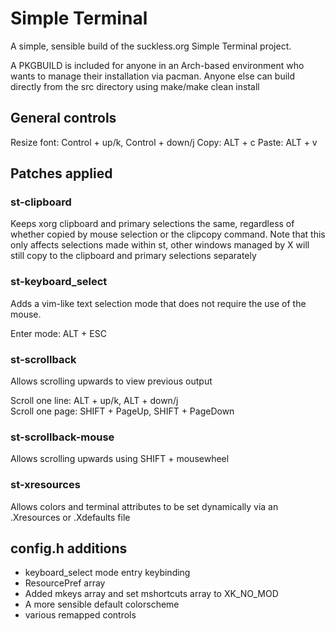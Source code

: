 # Simple Terminal
A simple, sensible build of the suckless.org Simple Terminal project.

A PKGBUILD is included for anyone in an Arch-based environment who wants to manage their installation via pacman. Anyone else can build directly from the src directory using make/make clean install

## General controls
Resize font: Control + up/k, Control + down/j
Copy: ALT + c
Paste: ALT + v

## Patches applied
### st-clipboard
Keeps xorg clipboard and primary selections the same, regardless of whether copied by mouse selection or the clipcopy command. Note that this only affects selections made within st, other windows managed by X will still copy to the clipboard and primary selections separately

### st-keyboard_select
Adds a vim-like text selection mode that does not require the use of the mouse.

Enter mode: ALT + ESC

### st-scrollback
Allows scrolling upwards to view previous output

Scroll one line: ALT + up/k, ALT + down/j  
Scroll one page: SHIFT + PageUp, SHIFT + PageDown

### st-scrollback-mouse
Allows scrolling upwards using SHIFT + mousewheel

### st-xresources
Allows colors and terminal attributes to be set dynamically via an .Xresources or .Xdefaults file

## config.h additions
* keyboard_select mode entry keybinding
* ResourcePref array
* Added mkeys array and set mshortcuts array to XK_NO_MOD
* A more sensible default colorscheme
* various remapped controls
